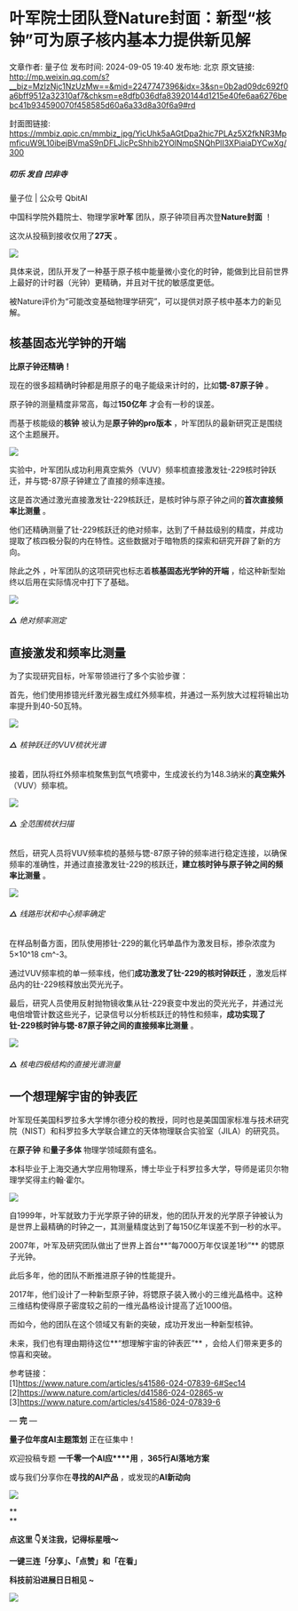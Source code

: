 # 叶军院士团队登Nature封面：新型“核钟”可为原子核内基本力提供新见解

文章作者: 量子位
发布时间: 2024-09-05 19:40
发布地: 北京
原文链接: http://mp.weixin.qq.com/s?__biz=MzIzNjc1NzUzMw==&mid=2247747396&idx=3&sn=0b2ad09dc692f0a6bff9512a32310af7&chksm=e8dfb036dfa83920144d1215e40fe6aa6276bebc41b934590070f458585d60a6a33d8a30f6a9#rd

封面图链接: https://mmbiz.qpic.cn/mmbiz_jpg/YicUhk5aAGtDpa2hic7PLAz5X2fkNR3MpmficuW9L10ibejBVmaS9nDFLJicPcShhib2YOlNmpSNQhPlI3XPiaiaDYCwXg/300

##### 叨乐 发自 凹非寺  
量子位 | 公众号 QbitAI

中国科学院外籍院士、物理学家**叶军** 团队，原子钟项目再次登**Nature封面** ！

这次从投稿到接收仅用了**27天** 。

![](https://mmbiz.qpic.cn/mmbiz_png/YicUhk5aAGtDpa2hic7PLAz5X2fkNR3MpmBBRSEHdRzzzRzI31PjpFJGzYGR41e7fatXQCMMZ0NX4jsuNj3Hqw6w/640?wx_fmt=png&from=appmsg)

具体来说，团队开发了一种基于原子核中能量微小变化的时钟，能做到比目前世界上最好的计时器（光钟）更精确，并且对干扰的敏感度更低。

被Nature评价为“可能改变基础物理学研究”，可以提供对原子核中基本力的新见解。

## 核基固态光学钟的开端

**比原子钟还精确！**

现在的很多超精确时钟都是用原子的电子能级来计时的，比如**锶-87原子钟** 。

原子钟的测量精度非常高，每过**150亿年** 才会有一秒的误差。

而基于核能级的**核钟** 被认为是**原子钟的pro版本** ，叶军团队的最新研究正是围绕这个主题展开。

![](https://mmbiz.qpic.cn/mmbiz_png/YicUhk5aAGtDpa2hic7PLAz5X2fkNR3Mpmdd6KsTSgzTlaKl5TmsPPEm9lp9giccy3k2L2LbEBW3niazaonn2KXA7A/640?wx_fmt=png&from=appmsg)

实验中，叶军团队成功利用真空紫外（VUV）频率梳直接激发钍-229核时钟跃迁，并与锶-87原子钟建立了直接的频率连接。

这是首次通过激光直接激发钍-229核跃迁，是核时钟与原子钟之间的**首次直接频率比测量** 。

他们还精确测量了钍-229核跃迁的绝对频率，达到了千赫兹级别的精度，并成功提取了核四极分裂的内在特性。这些数据对于暗物质的探索和研究开辟了新的方向。

除此之外 ，叶军团队的这项研究也标志着**核基固态光学钟的开端** ，给这种新型始终以后用在实际情况中打下了基础。

![](https://mmbiz.qpic.cn/mmbiz_png/YicUhk5aAGtDpa2hic7PLAz5X2fkNR3Mpm39lhZLI2wbCFWcwu1Y4zpibgXX8KDjXzoZgA44J2VQops8aGfUOia3og/640?wx_fmt=png&from=appmsg)

###### **△** 绝对频率测定

## 直接激发和频率比测量

为了实现研究目标，叶军带领进行了多个实验步骤：

首先，他们使用掺镱光纤激光器生成红外频率梳，并通过一系列放大过程将输出功率提升到40-50瓦特。

![](https://mmbiz.qpic.cn/mmbiz_png/YicUhk5aAGtDpa2hic7PLAz5X2fkNR3MpmFzozKXDFecuibkF52WUThCnWUG4IKzdYa9JJhDaKvkAkVIm3ju24Yxw/640?wx_fmt=png&from=appmsg)

###### **△** 核钟跃迁的VUV梳状光谱

接着，团队将红外频率梳聚焦到氙气喷雾中，生成波长约为148.3纳米的**真空紫外** （VUV）频率梳。

![](https://mmbiz.qpic.cn/mmbiz_png/YicUhk5aAGtDpa2hic7PLAz5X2fkNR3MpmW8H0daY2zicKzScPAbEqopmzv6tJCMFPBoz6J9u1d9iboEfdKYvZXXvA/640?wx_fmt=png&from=appmsg)

###### **△** 全范围梳状扫描

然后，研究人员将VUV频率梳的基频与锶-87原子钟的频率进行稳定连接，以确保频率的准确性，并通过直接激发钍-229的核跃迁，**建立核时钟与原子钟之间的频率比测量**
。

![](https://mmbiz.qpic.cn/mmbiz_png/YicUhk5aAGtDpa2hic7PLAz5X2fkNR3MpmnSVvl1J6gk0k5N8453jf5DIicwiaic9HfiaovShCPIweBd9KLQuYh0ejpQ/640?wx_fmt=png&from=appmsg)

###### **△** 线路形状和中心频率确定

在样品制备方面，团队使用掺钍-229的氟化钙单晶作为激发目标，掺杂浓度为5×10^18 cm^-3。

通过VUV频率梳的单一频率线，他们**成功激发了钍-229的核时钟跃迁** ，激发后样品内的钍-229核释放出荧光光子。

最后，研究人员使用反射抛物镜收集从钍-229衰变中发出的荧光光子，并通过光电倍增管计数这些光子，记录信号以分析核跃迁的特性和频率，**成功实现了钍-229核时钟与锶-87原子钟之间的直接频率比测量**
。

![](https://mmbiz.qpic.cn/mmbiz_png/YicUhk5aAGtDpa2hic7PLAz5X2fkNR3MpmibtKAJlNYIGX3mQVGYrI9FlLb1zIzibJUpHkUhBbwgVsHiamO0s79NBwA/640?wx_fmt=png&from=appmsg)

###### **△** 核电四极结构的直接光谱测量

## 一个想理解宇宙的钟表匠

叶军现任美国科罗拉多大学博尔德分校的教授，同时也是美国国家标准与技术研究院（NIST）和科罗拉多大学联合建立的天体物理联合实验室（JILA）的研究员。

在**原子钟** 和**量子多体** 物理学领域颇有盛名。

本科毕业于上海交通大学应用物理系，博士毕业于科罗拉多大学，导师是诺贝尔物理学奖得主约翰·霍尔。

![](https://mmbiz.qpic.cn/mmbiz_png/YicUhk5aAGtDpa2hic7PLAz5X2fkNR3MpmZUJJiaHq4HqXicRrBRsPXP5ttg9Jw9sPenaraGogj6TdicdtiazM6B7DSA/640?wx_fmt=png&from=appmsg)

自1999年，叶军就致力于光学原子钟的研发，他的团队开发的光学原子钟被认为是世界上最精确的时钟之一，其测量精度达到了每150亿年误差不到一秒的水平。

2007年，叶军及研究团队做出了世界上首台**“每7000万年仅误差1秒”** 的锶原子光钟。

此后多年，他的团队不断推进原子钟的性能提升。

2017年，他们设计了一种新型原子钟，将锶原子装入微小的三维光晶格中。这种三维结构使得原子密度较之前的一维光晶格设计提高了近1000倍。

而如今，他的团队在这个领域又有新的突破，成功开发出一种新型核钟。

未来，我们也有理由期待这位**“想理解宇宙的钟表匠”** ，会给人们带来更多的惊喜和突破。

参考链接：  
[1]https://www.nature.com/articles/s41586-024-07839-6#Sec14  
[2]https://www.nature.com/articles/d41586-024-02865-w  
[3]https://www.nature.com/articles/s41586-024-07839-6

— **完** —

**量子位年度AI主题策划** 正在征集中！

欢迎投稿专题 **一千零一个AI应****用** ，**365行AI落地方案**

或与我们分享你在**寻找的AI产品** ，或发现的**AI新动向**

![](https://mmbiz.qpic.cn/mmbiz_png/YicUhk5aAGtDpTavEwUl8aOlFLGHaPnaKXJcMUeJtGXVLliac6P6XxYHIKhnz0NPUgVvlrXAvJC33ibh8aYDdyudA/640?wx_fmt=png&from=appmsg&tp=wxpic&wxfrom=5&wx_lazy=1&wx_co=1)

**  
**

**点这里 👇关注我，记得标星哦～**

**一键三连「分享」、「点赞」和「在看」**

**科技前沿进展日日相见 ~**

![](https://mmbiz.qpic.cn/mmbiz_svg/g9RQicMD01M0tYoRQT2cMQRmPS5ZDyrrfzeksiay90KaDzlGBH61icqHxmgFKfvfXtVuwTHV740CDLAaXU1LIfZyoJEpYKcRIiaE/640?wx_fmt=svg&tp=webp&wxfrom=5&wx_lazy=1&wx_co=1)

